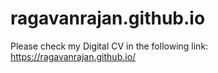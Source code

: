# ragavanrajan.github.io

Please check my Digital CV in the following link:  https://ragavanrajan.github.io/ 
